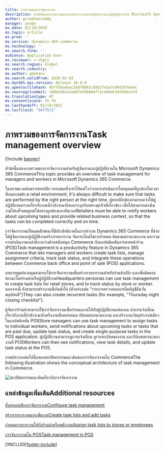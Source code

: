 ```yaml
---
title: ภาพรวมของการจัดการงาน
description: หัวข้อนี้แสดงภาพรวมของการจัดการงานสำหรับผู้จัดการและผู้ปฏิบัติงานใน Microsoft Dynamics 365 Commerce
author: gvrmohanreddy
manager: annbe
ms.date: 02/10/2020
ms.topic: article
ms.prod: ''
ms.service: dynamics-365-commerce
ms.technology: ''
ms.search.form: ''
audience: Application User
ms.reviewer: v-chgri
ms.search.region: Global
ms.search.industry: ''
ms.author: gmohanv
ms.search.validFrom: 2020-02-03
ms.dyn365.ops.version: Release 10.0.9
ms.openlocfilehash: 0b7756aebac2b8f0881c95b27e5a7c845557be4c
ms.sourcegitcommit: c88b54ba13a4dfe39b844ffaced4dc435560c47d
ms.translationtype: HT
ms.contentlocale: th-TH
ms.lasthandoff: 02/19/2021
ms.locfileid: "5477571"
---
```

# <a name="task-management-overview"></a><span data-ttu-id="9972d-103">ภาพรวมของการจัดการงาน</span><span class="sxs-lookup"><span data-stu-id="9972d-103">Task management overview</span></span>

[!include [banner](includes/banner.md)]

<span data-ttu-id="9972d-104">หัวข้อนี้แสดงภาพรวมของการจัดการงานสำหรับผู้จัดการและผู้ปฏิบัติงานใน Microsoft Dynamics 365 Commerce</span><span class="sxs-lookup"><span data-stu-id="9972d-104">This topic provides an overview of task management for managers and workers in Microsoft Dynamics 365 Commerce.</span></span>

<span data-ttu-id="9972d-105">ในสภาพแวดล้อมการขายปลีก ยากเสมอที่จะทำให้แน่ใจว่างานจะดำเนินการโดยบุคคลที่ถูกต้องในเวลาที่เหมาะสม</span><span class="sxs-lookup"><span data-stu-id="9972d-105">In a retail environment, it's always difficult to make sure that tasks are performed by the right person at the right time.</span></span> <span data-ttu-id="9972d-106">ผู้ขายปลีกต้องสามารถแจ้งให้ผู้ปฏิบัติงานทราบเกี่ยวกับงานที่กำลังจะมาถึงและระบุบริบททางธุรกิจที่เกี่ยวข้อง เพื่อให้สามารถดำเนินงานให้เสร็จสมบูรณ์ได้อย่างถูกต้องและทันเวลา</span><span class="sxs-lookup"><span data-stu-id="9972d-106">Retailers must be able to notify workers about upcoming tasks and provide related business context, so that the tasks can be completed correctly and on time.</span></span>

<span data-ttu-id="9972d-107">การจัดการงานเป็นคุณลักษณะที่มีประสิทธิภาพในการทำงาน Dynamics 365 Commerce ที่ช่วยให้ผู้จัดการและผู้ปฏิบัติงานสร้างรายการงาน จัดการเงื่อนไขการกำหนด ติดตามสถานะของงาน และรวมการดำเนินงานเหล่านี้ระหว่างฝ่ายสนับสนุน Commerce กับแอปพลิเคชันการขายหน้าร้าน (POS)</span><span class="sxs-lookup"><span data-stu-id="9972d-107">Task management is a productivity feature in Dynamics 365 Commerce that lets managers and workers create task lists, manage assignment criteria, track task status, and integrate these operations between Commerce back office and point of sale (POS) applications.</span></span>

<span data-ttu-id="9972d-108">บทบาทศูนย์ควบคุมสามารถใช้การจัดการงานเพื่อสร้างรายการงานสำหรับร้านค้าปลีก และเพื่อติดตามสถานะโดยร้านค้าหรือผู้ปฏิบัติงาน</span><span class="sxs-lookup"><span data-stu-id="9972d-108">Headquarters personas can use task management to create task lists for retail stores, and to track status by store or worker.</span></span> <span data-ttu-id="9972d-109">นอกจากนี้ ยังสามารถสร้างงานที่เกิดซ้ำได้ (ตัวอย่างเช่น "รายการตรวจสอบการปิดบัญชีคืนวันพฤหัสบดี")</span><span class="sxs-lookup"><span data-stu-id="9972d-109">They can also create recurrent tasks (for example, "Thursday night closing checklist").</span></span>

<span data-ttu-id="9972d-110">ผู้จัดการร้านค้าสามารถใช้การจัดการงานเพื่อกำหนดงานให้กับผู้ปฏิบัติงานแต่ละคน ส่งการแจ้งเตือนเกี่ยวกับงานที่กำลังจะมาถึงหรืองานที่เลยกำหนด อัปเดตสถานะของงาน และสร้างงานวัตถุประสงค์เดียวในแอปพลิเคชัน POS</span><span class="sxs-lookup"><span data-stu-id="9972d-110">Store managers can use task management to assign tasks to individual workers, send notifications about upcoming tasks or tasks that are past due, update task status, and create single-purpose tasks in the POS application.</span></span> <span data-ttu-id="9972d-111">ผู้ปฏิบัติงานสามารถดูการแจ้งเตือน ดูรายละเอียดของงาน และอัปเดตสถานะของงานที่ POS</span><span class="sxs-lookup"><span data-stu-id="9972d-111">Workers can then see notifications, view task details, and update task status at the POS.</span></span>

<span data-ttu-id="9972d-112">ภาพประกอบต่อไปนี้แสดงสถาปัตยกรรมแนวคิดของการจัดการงานใน Commerce</span><span class="sxs-lookup"><span data-stu-id="9972d-112">The following illustration shows the conceptual architecture of task management in Commerce.</span></span>

![สถาปัตยกรรมแนวคิดเกี่ยวกับการจัดการงาน](media/Tasks-management-conceptual-architecture.png)

## <a name="additional-resources"></a><span data-ttu-id="9972d-114">แหล่งข้อมูลเพิ่มเติม</span><span class="sxs-lookup"><span data-stu-id="9972d-114">Additional resources</span></span>

[<span data-ttu-id="9972d-115">ตั้งค่าคอนฟิกการจัดการงาน</span><span class="sxs-lookup"><span data-stu-id="9972d-115">Configure task management</span></span>](task-mgmt-configure.md)

[<span data-ttu-id="9972d-116">สร้างรายการงานและเพิ่มงาน</span><span class="sxs-lookup"><span data-stu-id="9972d-116">Create task lists and add tasks</span></span>](task-mgmt-create-lists.md)

[<span data-ttu-id="9972d-117">กำหนดรายการงานให้กับร้านค้าหรือพนักงาน</span><span class="sxs-lookup"><span data-stu-id="9972d-117">Assign task lists to stores or employees</span></span>](task-mgmt-assign-lists.md)

[<span data-ttu-id="9972d-118">การจัดการงานใน POS</span><span class="sxs-lookup"><span data-stu-id="9972d-118">Task management in POS</span></span>](task-mgmt-POS.md)


[!INCLUDE[footer-include](../includes/footer-banner.md)]
